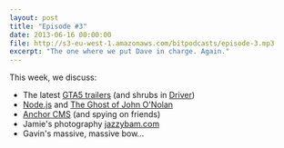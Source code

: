 ```yaml
---
layout: post
title: "Episode #3"
date: 2013-06-16 00:00:00
file: http://s3-eu-west-1.amazonaws.com/bitpodcasts/episode-3.mp3
excerpt: "The one where we put Dave in charge. Again."
---
```


This week, we discuss:

* The latest [GTA5 trailers](http://www.youtube.com/watch?v=A0RLOOyhr9M) (and shrubs in [Driver](http://en.wikipedia.org/wiki/Driver_(video_game)))
* [Node.js](http://nodejs.org/) and [The Ghost of John O'Nolan](http://tryghost.org/)
* [Anchor CMS](http://anchorcms.com/) (and spying on friends)
* Jamie's photography [jazzybam.com](http://jazzybam.com)
* Gavin's massive, massive bow...
